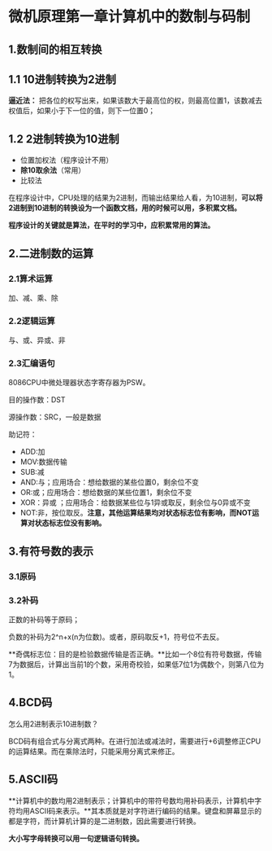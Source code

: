 # 微机原理第一章计算机中的数制与码制

## 1.数制间的相互转换

## 1.1 10进制转换为2进制

**逼近法：** 把各位的权写出来，如果该数大于最高位的权，则最高位置1，该数减去权值后，如果小于下一位的值，则下一位置0；

## 1.2  2进制转换为10进制

- 位置加权法（程序设计不用）
- **除10取余法**（常用）
- 比较法

在程序设计中，CPU处理的结果为2进制，而输出结果给人看，为10进制，**可以将2进制到10进制的转换设为一个函数文档，用的时候可以用，多积累文档。**

**程序设计的关键就是算法，在平时的学习中，应积累常用的算法。**

## 2.二进制数的运算

### 2.1算术运算

加、减、乘、除

### 2.2逻辑运算

与、或、异或、非

### 2.3汇编语句

8086CPU中微处理器状态字寄存器为PSW。

目的操作数：DST

源操作数：SRC，一般是数据

助记符：

- ADD:加
- MOV:数据传输
- SUB:减
- AND:与；应用场合：想给数据的某些位置0，剩余位不变
- OR:或；应用场合：想给数据的某些位置1，剩余位不变
- XOR：异或 ；应用场合：给数据某些位与1异或取反，剩余位与0异或不变 
- NOT:非，按位取反。**注意，其他运算结果均对状态标志位有影响，而NOT运算对状态标志位没有影响。**

## 3.有符号数的表示

### 3.1原码

### 3.2补码

正数的补码等于原码；

负数的补码为2^n+x(n为位数)。或者，原码取反+1，符号位不去反。

**奇偶标志位：目的是检验数据传输是否正确。**比如一个8位有符号数据，传输7为数据后，计算出当前1的个数，采用奇校验，如果低7位1为偶数个，则第八位为1。

## 4.BCD码

怎么用2进制表示10进制数？

BCD码有组合式与分离式两种。在进行加法或减法时，需要进行+6调整修正CPU的运算结果。而在乘除法时，只能采用分离式来修正。

## 5.ASCII码

**计算机中的数均用2进制表示；计算机中的带符号数均用补码表示，计算机中字符均用ASCII码来表示。**其本质就是对字符进行编码的结果。键盘和屏幕显示的都是字符，而计算机计算的是二进制数，因此需要进行转换。

**大小写字母转换可以用一句逻辑语句转换。**